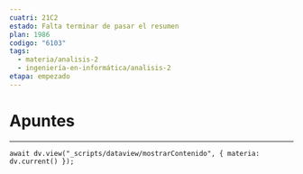 ```yaml
---
cuatri: 21C2
estado: Falta terminar de pasar el resumen
plan: 1986
codigo: "6103"
tags:
  - materia/analisis-2
  - ingeniería-en-informática/analisis-2
etapa: empezado
---
```

# Apuntes
---
```dataviewjs
await dv.view("_scripts/dataview/mostrarContenido", { materia: dv.current() });
```